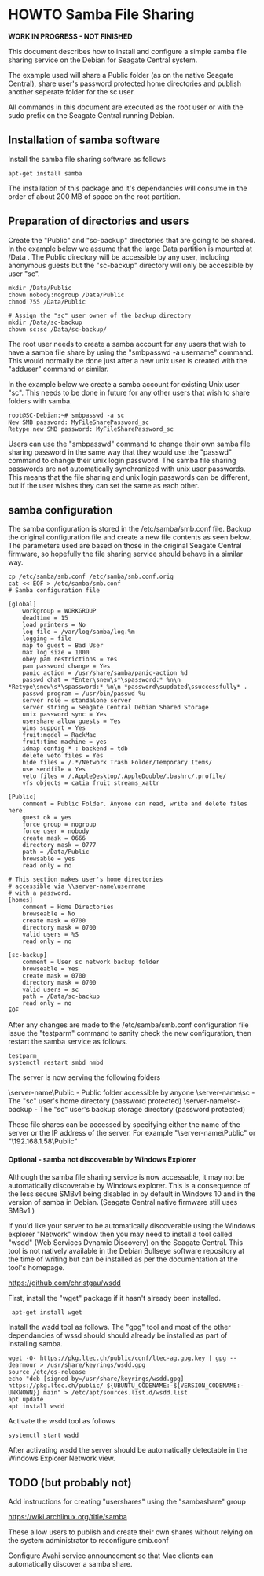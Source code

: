 # HOWTO Samba File Sharing

**WORK IN PROGRESS - NOT FINISHED**

This document describes how to install and configure a simple
samba file sharing service on the Debian for Seagate Central system.

The example used will share a Public folder (as on the native 
Seagate Central), share user's password protected home directories
and publish another seperate folder for the sc user.

All commands in this document are executed as the root user or with the
sudo prefix on the Seagate Central running Debian. 

## Installation of samba software
Install the samba file sharing software as follows

    apt-get install samba
    
The installation of this package and it's dependancies will consume in the
order of about 200 MB of space on the root partition.

## Preparation of directories and users   
Create the "Public" and "sc-backup" directories that are going to be shared. 
In the example below we assume that the large Data partition is mounted at
/Data . The Public directory will be accessible by any user, including anonymous
guests but the "sc-backup" directory will only be accessible by user "sc".

    mkdir /Data/Public
    chown nobody:nogroup /Data/Public
    chmod 755 /Data/Public
    
    # Assign the "sc" user owner of the backup directory
    mkdir /Data/sc-backup
    chown sc:sc /Data/sc-backup/
    
The root user needs to create a samba account for any users that wish
to have a samba file share by using the "smbpasswd -a username" command.
This would normally be done just after a new unix user is created with
the "adduser" command or similar.

In the example below we create a samba account for existing Unix user "sc".
This needs to be done in future for any other users that wish to share
folders with samba.

    root@SC-Debian:~# smbpasswd -a sc
    New SMB password: MyFileSharePassword_sc
    Retype new SMB password: MyFileSharePassword_sc

Users can use the "smbpasswd" command to change their own samba file
sharing password in the same way that they would use the "passwd" command 
to change their unix login password. The samba file sharing passwords are
not automatically synchronized with unix user passwords. This means that
the file sharing and unix login passwords can be different, but if the
user wishes they can set the same as each other.

## samba configuration
The samba configuration is stored in the /etc/samba/smb.conf file.
Backup the original configuration file and create a new file contents
as seen below. The parameters used are based on those in the original
Seagate Central firmware, so hopefully the file sharing service should
behave in a similar way.

    cp /etc/samba/smb.conf /etc/samba/smb.conf.orig
    cat << EOF > /etc/samba/smb.conf
    # Samba configuration file
    
    [global]
        workgroup = WORKGROUP
        deadtime = 15
        load printers = No
        log file = /var/log/samba/log.%m
        logging = file
        map to guest = Bad User
        max log size = 1000
        obey pam restrictions = Yes
        pam password change = Yes
        panic action = /usr/share/samba/panic-action %d
        passwd chat = *Enter\snew\s*\spassword:* %n\n *Retype\snew\s*\spassword:* %n\n *password\supdated\ssuccessfully* .
        passwd program = /usr/bin/passwd %u
        server role = standalone server
        server string = Seagate Central Debian Shared Storage
        unix password sync = Yes
        usershare allow guests = Yes
        wins support = Yes
        fruit:model = RackMac
        fruit:time machine = yes
        idmap config * : backend = tdb
        delete veto files = Yes
        hide files = /.*/Network Trash Folder/Temporary Items/
        use sendfile = Yes
        veto files = /.AppleDesktop/.AppleDouble/.bashrc/.profile/
        vfs objects = catia fruit streams_xattr

    [Public]
        comment = Public Folder. Anyone can read, write and delete files here.
        guest ok = yes
        force group = nogroup
        force user = nobody
        create mask = 0666
        directory mask = 0777
        path = /Data/Public
        browsable = yes
        read only = no
        
    # This section makes user's home directories 
    # accessible via \\server-name\username 
    # with a password. 
    [homes]
        comment = Home Directories
        browseable = No
        create mask = 0700
        directory mask = 0700
        valid users = %S
        read only = no
        
    [sc-backup]
        comment = User sc network backup folder
        browseable = Yes
        create mask = 0700
        directory mask = 0700
        valid users = sc
        path = /Data/sc-backup
        read only = no
    EOF   

After any changes are made to the /etc/samba/smb.conf configuration file
issue the "testparm" command to sanity check the new configuration, then
restart the samba service as follows.

    testparm
    systemctl restart smbd nmbd

The server is now serving the following folders

\\server-name\Public - Public folder accessible by anyone
\\server-name\sc - The "sc" user's home directory (password protected)
\\server-name\sc-backup - The "sc" user's backup storage directory (password protected)

These file shares can be accessed by specifying either the name
of the server or the IP address of the server. For example
"\\server-name\Public"  or "\\192.168.1.58\Public" 

#### Optional - samba not discoverable by Windows Explorer
Although the samba file sharing service is now accessable, it may not be
automatically discoverable by Windows explorer. This is a consequence of
the less secure SMBv1 being disabled in by default in Windows 10 and
in the version of samba in Debian. (Seagate Central native firmware
still uses SMBv1.)

If you'd like your server to be automatically discoverable using the
Windows explorer "Network" window then you may need to install a tool
called "wsdd" (Web Services Dynamic Discovery) on the Seagate Central.
This tool is not natively available in the Debian Bullseye software 
repository at the time of writing but can be installed as per the
documentation at the tool's homepage.

https://github.com/christgau/wsdd

First, install the "wget" package if it hasn't already been installed.

     apt-get install wget

Install the wsdd tool as follows. The "gpg" tool and most of the other
dependancies of wssd should should already be installed as part of
installing samba.

    wget -O- https://pkg.ltec.ch/public/conf/ltec-ag.gpg.key | gpg --dearmour > /usr/share/keyrings/wsdd.gpg
    source /etc/os-release
    echo "deb [signed-by=/usr/share/keyrings/wsdd.gpg] https://pkg.ltec.ch/public/ ${UBUNTU_CODENAME:-${VERSION_CODENAME:-UNKNOWN}} main" > /etc/apt/sources.list.d/wsdd.list
    apt update
    apt install wsdd
    
Activate the wsdd tool as follows

    systemctl start wsdd
     
After activating wsdd the server should be automatically detectable in the
Windows Explorer Network view.

## TODO (but probably not)
Add instructions for creating "usershares" using the "sambashare" group

https://wiki.archlinux.org/title/samba

These allow users to publish and create their own shares without relying on
the system administrator to reconfigure smb.conf


Configure Avahi service announcement so that Mac clients can automatically discover
a samba share.








